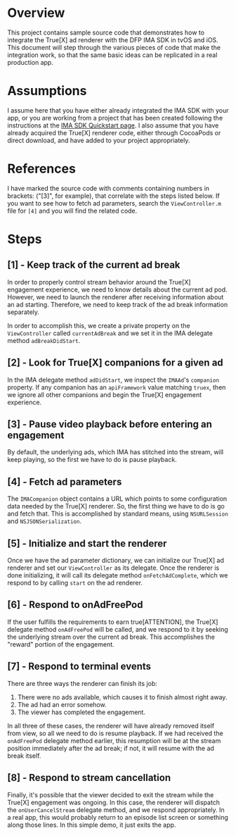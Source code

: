 # Overview

This project contains sample source code that demonstrates how to integrate the True[X]
ad renderer with the DFP IMA SDK in tvOS and iOS. This document will step through the
various pieces of code that make the integration work, so that the same basic ideas can
be replicated in a real production app.

# Assumptions

I assume here that you have either already integrated the IMA SDK with your app, or you are
working from a project that has been created following the instructions at the
[IMA SDK Quickstart page](https://developers.google.com/interactive-media-ads/docs/sdks/tvos/quickstart).
I also assume that you have already acquired the True[X] renderer code, either through
CocoaPods or direct download, and have added to your project appropriately.

# References

I have marked the source code with comments containing numbers in brackets: ("[3]", for
example), that correlate with the steps listed below. If you want to see how to fetch ad
parameters, search the `ViewController.m` file for `[4]` and you will find the related code.

# Steps

## [1] - Keep track of the current ad break

In order to properly control stream behavior around the True[X] engagement experience,
we need to know details about the current ad pod. However, we need to launch the renderer
after receiving information about an ad starting. Therefore, we need to keep track of the
ad break information separately.

In order to accomplish this, we create a private property on the `ViewController` called
`currentAdBreak` and we set it in the IMA delegate method `adBreakDidStart`.

## [2] - Look for True[X] companions for a given ad

In the IMA delegate method `adDidStart`, we inspect the `IMAAd`'s `companion` property. If
any companion has an `apiFramework` value matching `truex`, then we ignore all other
companions and begin the True[X] engagement experience.

## [3] - Pause video playback before entering an engagement

By default, the underlying ads, which IMA has stitched into the stream, will keep playing,
so the first we have to do is pause playback.

## [4] - Fetch ad parameters

The `IMACompanion` object contains a URL which points to some configuration data needed
by the True[X] renderer. So, the first thing we have to do is go and fetch that. This
is accomplished by standard means, using `NSURLSession` and `NSJSONSerialization`.

## [5] - Initialize and start the renderer

Once we have the ad parameter dictionary, we can initialize our True[X] ad renderer and set
our `ViewController` as its delegate. Once the renderer is done initializing, it will call
its delegate method `onFetchAdComplete`, which we respond to by calling `start` on the ad
renderer.

## [6] - Respond to onAdFreePod

If the user fulfills the requirements to earn true[ATTENTION], the True[X] delegate method
`onAdFreePod` will be called, and we respond to it by seeking the underlying stream over the
current ad break. This accomplishes the "reward" portion of the engagement.

## [7] - Respond to terminal events

There are three ways the renderer can finish its job:

1. There were no ads available, which causes it to finish almost right away.
2. The ad had an error somehow.
3. The viewer has completed the engagement.

In all three of these cases, the renderer will have already removed itself from view, so all
we need to do is resume playback. If we had received the `onAdFreePod` delegate method earlier,
this resumption will be at the stream position immediately after the ad break; if not, it will
resume with the ad break itself.

## [8] - Respond to stream cancellation

Finally, it's possible that the viewer decided to exit the stream while the True[X] engagement
was ongoing. In this case, the renderer will dispatch the `onUserCancelStream` delegate method,
and we respond appropriately. In a real app, this would probably return to an episode list
screen or something along those lines. In this simple demo, it just exits the app.
